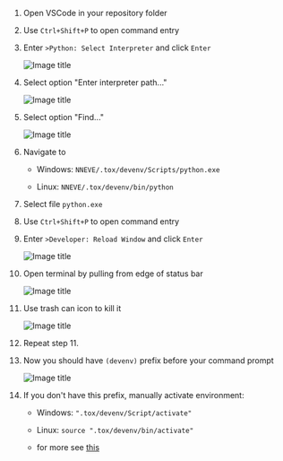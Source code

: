 1. Open VSCode in your repository folder

2. Use `Ctrl+Shift+P` to open command entry

3. Enter `>Python: Select Interpreter` and click `Enter`

   ![Image title](img/select_interpreter.png)

4. Select option "Enter interpreter path..."

   ![Image title](img/enter_interpreter_path.png)

5. Select option "Find..."

   ![Image title](img/find_path.png)

6. Navigate to

   - Windows: `NNEVE/.tox/devenv/Scripts/python.exe`

   - Linux: `NNEVE/.tox/devenv/bin/python`

7. Select file `python.exe`

8. Use `Ctrl+Shift+P` to open command entry

9. Enter `>Developer: Reload Window` and click `Enter`

   ![Image title](img/reload_window.png)

10. Open terminal by pulling from edge of status bar

    ![Image title](img/open_terminal_s.png)

11. Use trash can icon to kill it

    ![Image title](img/trash.png)

12. Repeat step 11.

13. Now you should have `(devenv)` prefix before your command prompt

    ![Image title](img/terminal.png)

14. If you don't have this prefix, manually activate environment:

    - Windows: `".tox/devenv/Script/activate"`

    - Linux: `source ".tox/devenv/bin/activate"`

    - for more see [this](https://docs.python.org/3/tutorial/venv.html)
